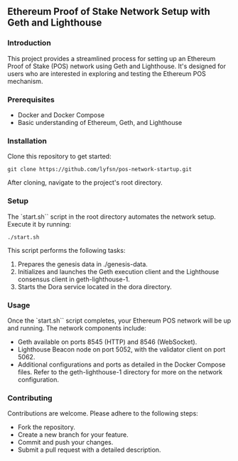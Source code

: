 ## Ethereum Proof of Stake Network Setup with Geth and Lighthouse

### Introduction

This project provides a streamlined process for setting up an Ethereum Proof of Stake (POS) network using Geth and Lighthouse. It's designed for users who are interested in exploring and testing the Ethereum POS mechanism.

### Prerequisites

- Docker and Docker Compose
- Basic understanding of Ethereum, Geth, and Lighthouse

### Installation

Clone this repository to get started:

```
git clone https://github.com/lyfsn/pos-network-startup.git
```

After cloning, navigate to the project's root directory.

### Setup

The `start.sh`` script in the root directory automates the network setup. Execute it by running:

```
./start.sh
```

This script performs the following tasks:

1. Prepares the genesis data in ./genesis-data.
2. Initializes and launches the Geth execution client and the Lighthouse consensus client in geth-lighthouse-1.
3. Starts the Dora service located in the dora directory.

### Usage

Once the `start.sh`` script completes, your Ethereum POS network will be up and running. The network components include:

- Geth available on ports 8545 (HTTP) and 8546 (WebSocket).
- Lighthouse Beacon node on port 5052, with the validator client on port 5062.
- Additional configurations and ports as detailed in the Docker Compose files.
  Refer to the geth-lighthouse-1 directory for more on the network configuration.

### Contributing

Contributions are welcome. Please adhere to the following steps:

- Fork the repository.
- Create a new branch for your feature.
- Commit and push your changes.
- Submit a pull request with a detailed description.

